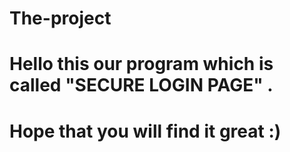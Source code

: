 # The-project
# Hello this our program which is called "SECURE LOGIN PAGE" .
# Hope that you will find it great :) 
